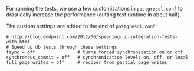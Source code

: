 For running the tests, we use a few customizations in `postgresql.conf` to drastically increase the performance (cutting test runtime in about half).

The custom settings are added to the end of `postgresql.conf`:

    # http://blog.endpoint.com/2012/06/speeding-up-integration-tests-with.html
    # Speed up db tests through these settings
    fsync = off                # turns forced synchronization on or off
    synchronous_commit = off   # synchronization level; on, off, or local
    full_page_writes = off     # recover from partial page writes

